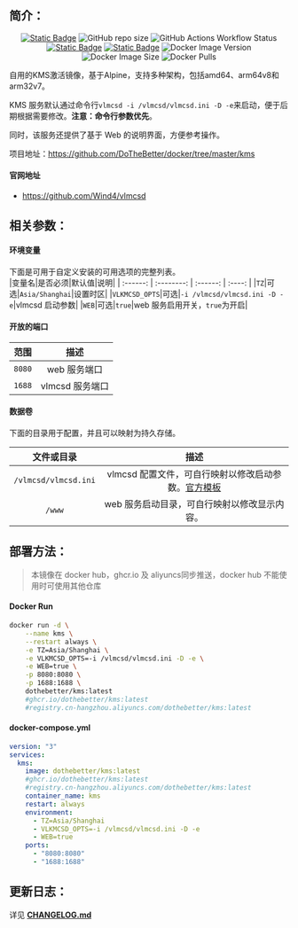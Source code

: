 ## 简介：

<p align="center">
<a target="_blank" href="https://github.com/DoTheBetter/docker/tree/master/kms"><img alt="Static Badge" src="https://img.shields.io/badge/Github-DoTheBetter%2Fdocker-brightgreen"></a>
<img alt="GitHub repo size" src="https://img.shields.io/github/repo-size/DoTheBetter/docker?label=GitHub%20repo%20size">
<img alt="GitHub Actions Workflow Status" src="https://img.shields.io/github/actions/workflow/status/DoTheBetter/docker/DockerBuild_kms.yml?label=GitHub%20Actions%20Workflow%20Status">
<br>
<a target="_blank" href="https://github.com/DoTheBetter/docker/pkgs/container/kms"><img alt="Static Badge" src="https://img.shields.io/badge/ghcr.io-dothebetter%2Fkms-brightgreen"></a>
<a target="_blank" href="https://hub.docker.com/r/dothebetter/kms"><img alt="Static Badge" src="https://img.shields.io/badge/docker.io-dothebetter%2Fkms-brightgreen"></a>
<img alt="Docker Image Version" src="https://img.shields.io/docker/v/dothebetter/kms?label=Image%20Version">
<img alt="Docker Image Size" src="https://img.shields.io/docker/image-size/dothebetter/kms?label=Image%20Size">
<img alt="Docker Pulls" src="https://img.shields.io/docker/pulls/dothebetter/kms?label=Docker%20Pulls">
</p>
自用的KMS激活镜像，基于Alpine，支持多种架构，包括amd64、arm64v8和arm32v7。

KMS 服务默认通过命令行`vlmcsd -i /vlmcsd/vlmcsd.ini -D -e`来启动，便于后期根据需要修改。**注意：命令行参数优先**。

同时，该服务还提供了基于 Web 的说明界面，方便参考操作。

项目地址：https://github.com/DoTheBetter/docker/tree/master/kms

#### 官网地址

- https://github.com/Wind4/vlmcsd

## 相关参数：

#### 环境变量

下面是可用于自定义安装的可用选项的完整列表。  
|变量名|是否必须|默认值|说明|
| :------: | :--------: | :------: | :----: |
|`TZ`|可选|`Asia/Shanghai`|设置时区|
|`VLKMCSD_OPTS`|可选|`-i /vlmcsd/vlmcsd.ini -D -e`|vlmcsd 启动参数|
|`WEB`|可选|`true`|web 服务启用开关，`true`为开启|

#### 开放的端口

|  范围  |      描述       |
| :----: | :-------------: |
| `8080` |  web 服务端口   |
| `1688` | vlmcsd 服务端口 |

#### 数据卷

下面的目录用于配置，并且可以映射为持久存储。

|      文件或目录      |                                                  描述                                                  |
| :------------------: | :----------------------------------------------------------------------------------------------------: |
| `/vlmcsd/vlmcsd.ini` | vlmcsd 配置文件，可自行映射以修改启动参数。[官方模板](https://github.com/Wind4/vlmcsd/tree/master/etc) |
|        `/www`        |                              web 服务启动目录，可自行映射以修改显示内容。                              |

## 部署方法：

> 本镜像在 docker hub，ghcr.io 及 aliyuncs同步推送，docker hub 不能使用时可使用其他仓库

#### Docker Run

```bash
docker run -d \
    --name kms \
    --restart always \
    -e TZ=Asia/Shanghai \
    -e VLKMCSD_OPTS=-i /vlmcsd/vlmcsd.ini -D -e \
    -e WEB=true \
    -p 8080:8080 \
    -p 1688:1688 \
    dothebetter/kms:latest
    #ghcr.io/dothebetter/kms:latest
    #registry.cn-hangzhou.aliyuncs.com/dothebetter/kms:latest
```

#### docker-compose.yml

```yaml
version: "3"
services:
  kms:
    image: dothebetter/kms:latest
    #ghcr.io/dothebetter/kms:latest
    #registry.cn-hangzhou.aliyuncs.com/dothebetter/kms:latest
    container_name: kms
    restart: always
    environment:
      - TZ=Asia/Shanghai
      - VLKMCSD_OPTS=-i /vlmcsd/vlmcsd.ini -D -e
      - WEB=true
    ports:
      - "8080:8080"
      - "1688:1688"
```

## 更新日志：

详见 **[CHANGELOG.md](./CHANGELOG.md)**
